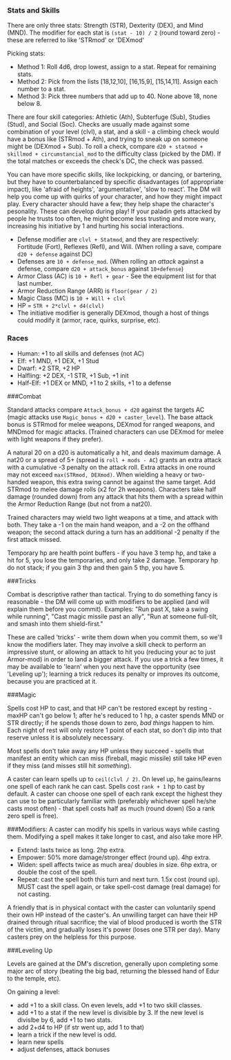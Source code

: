 ### Stats and Skills

There are only three stats: Strength (STR), Dexterity (DEX), and Mind (MND). The modifier for each stat is `(stat - 10) / 2` (round toward zero) - these are referred to like 'STRmod' or 'DEXmod'

Picking stats:

* Method 1: Roll 4d6, drop lowest, assign to a stat. Repeat for remaining stats.
* Method 2: Pick from the lists [18,12,10], [16,15,9], [15,14,11]. Assign each number to a stat.
* Method 3: Pick three numbers that add up to 40. None above 18, none below 8.

There are four skill categories: Athletic (Ath), Subterfuge (Sub), Studies (Stud), and Social (Soc). Checks are usually made against some combination of your level (clvl), a stat, and a skill - a climbing check would have a bonus like (STRmod + Ath), and trying to sneak up on someone might be (DEXmod + Sub).
To roll a check, compare `d20 + statmod + skillmod + circumstancial_mod` to the difficulty class (picked by the DM).
If the total matches or exceeds the check's DC, the check was passed. 

You can have more specific skills, like lockpicking, or dancing, or bartering, but they have to counterbalanced by specific disadvantages (of appropriate impact), like 'afraid of heights', 'argumentative', 'slow to react'. The DM will help you come up with quirks of your character, and how they might impact play. Every character should have a few; they help shape the character's pesonality. These can develop during play! If your paladin gets attacked by people he trusts too often, he might become less trusting and more wary, increasing his initiative by 1 and hurting his social interactions.

* Defense modifier are `clvl + Statmod`, and they are respectively: Fortitude (Fort), Reflexes (Refl), and Will. (When rolling a save, compare `d20 + defense` against DC)
* Defenses are `10 + defense_mod`. (When rolling an *attack* against a defense, compare `d20 + attack_bonus` against `10+defense`)
* Armor Class (AC) is `10 + Refl + gear` - See the equipment list for that last number.
* Armor Reduction Range (ARR) is `floor(gear / 2)`
* Magic Class (MC) is `10 + Will + clvl`
* HP = `STR + 2*clvl + d4(clvl)`
* The initiative modifier is generally DEXmod, though a host of things could modify it (armor, race, quirks, surprise, etc).

### Races

* Human:    +1 to all skills and defenses (not AC)
* Elf:      +1 MND, +1 DEX, +1 Stud
* Dwarf:    +2 STR, +2 HP
* Halfling: +2 DEX, -1 STR, +1 Sub, +1 init
* Half-Elf: +1 DEX or MND, +1 to 2 skills, +1 to a defense


###Combat

Standard attacks compare `Attack_bonus + d20` against the targets AC (magic attacks use `Magic_bonus + d20 + caster_level`).
The base attack bonus is STRmod for melee weapons, DEXmod for ranged weapons, and MNDmod for magic attacks. (Trained characters can use DEXmod for melee with light weapons if they prefer).

A natural 20 on a d20 is automatically a hit, and deals maximum damage. A nat20 or a spread of 5+ (spread is `roll + mods - AC`) grants an extra attack with a cumulative -3 penalty on the attack roll. Extra attacks in one round may not exceed `max(STRmod, DEXmod)`. When wielding a heavy or two-handed weapon, this extra swing cannot be against the same target. Add STRmod to melee damage rolls (x2 for 2h weapons). Characters take half damage (rounded down) from any attack that hits them with a spread within the Armor Reduction Range (but not from a nat20).

Trained characters may wield two light weapons at a time, and attack with both. They take a -1 on the main hand weapon,
and a -2 on the offhand weapon; the second attack during a turn has an additional -2 penalty if the first attack missed.

Temporary hp are health point buffers - if you have 3 temp hp, and take a hit for 5, you lose the temporaries, and only take 2 damage. Temporary hp do not stack; if you gain 3 thp and then gain 5 thp, you have 5.

###Tricks

Combat is descriptive rather than tactical. Trying to do something fancy is reasonable - the DM will come up with modifiers to be applied (and will explain them before you commit). Examples: "Run past X, take a swing while running", "Cast magic missile past an ally", "Run at someone full-tilt, and smash into them shield-first."

These are called 'tricks' - write them down when you commit them, so we'll know the modifiers later. They may involve a skill check to perform an impressive stunt, or allowing an attack to hit you (reducing your ac to just Armor-mod) in order to land a bigger attack. If you use a trick a few times, it may be available to 'learn' when you next have the opportunity (see 'Leveling up'); learning a trick reduces its penalty or improves its outcome, because you are practiced at it.

###Magic

Spells cost HP to cast, and that HP can't be restored except by resting - maxHP can't go below 1; after he's reduced to 1 hp,
a caster spends MND or STR directly; if he spends those down to zero, *bad things* happen to him. Each night of rest will only 
restore 1 point of each stat, so don't dip into that reserve unless it is absolutely necessary.

Most spells don't take away any HP unless they succeed - spells that manifest an entity which can miss (fireball, magic missile)
still take HP even if they miss (and misses still hit *something*).

A caster can learn spells up to `ceil(clvl / 2)`. On level up, he gains/learns one spell of each rank he can cast. Spells cost `rank + 1` hp to cast by default. A caster can choose one spell of each rank except the highest they can use to be particularly familiar with (preferably whichever spell he/she casts most often) - that spell costs half as much (round down) (So a rank zero spell is free).

###Modifiers:
  A caster can modify his spells in various ways while casting them. Modifying a spell makes it take longer to cast, and also take more HP.

  - Extend:  lasts twice as long. 2hp extra.
  - Empower: 50% more damage/stronger effect (round up). 4hp extra.
  - Widen:   spell affects twice as much area/ doubles in size. 6hp extra, or double the cost of the spell.
  - Repeat:  cast the spell both this turn and next turn. 1.5x cost (round up). MUST cast the spell again, or take spell-cost damage (real damage) for not casting.

A friendly that is in physical contact with the caster can voluntarily spend their own HP instead of the caster's. An unwilling target can have their HP drained through ritual sacrifice; the vial of blood produced is worth the STR of the victim, and gradually loses it's power (loses one STR per day). Many casters prey on the helpless for this purpose.

###Leveling Up

Levels are gained at the DM's discretion, generally upon completing some major arc of story (beating the big bad, returning the blessed hand of Edur to the temple, etc).

On gaining a level:

* add +1 to a skill class. On even levels, add +1 to two skill classes.
* add +1 to a stat if the new level is divisible by 3. If the new level is divislbe by 6, add +1 to two stats.
* add 2+d4 to HP (if str went up, add 1 to that)
* learn a trick if the new level is odd.
* learn new spells
* adjust defenses, attack bonuses


